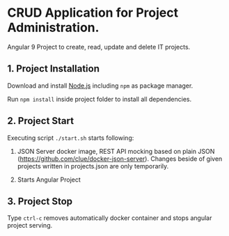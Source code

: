 # CRUD Application for Project Administration.

Angular 9 Project to create, read, update and delete IT projects.

## 1. Project Installation

Download and install [Node.js](https://nodejs.org/en/download/) including `npm` as package manager.

Run `npm install` inside project folder to install all dependencies.

## 2. Project Start 

Executing script `./start.sh` starts following: 

1. JSON Server docker image, REST API mocking based on plain JSON (https://github.com/clue/docker-json-server). 
Changes beside of given projects written in projects.json are only temporarily.  

2. Starts Angular Project

## 3. Project Stop

Type `ctrl-c` removes automatically docker container and stops angular project serving.
